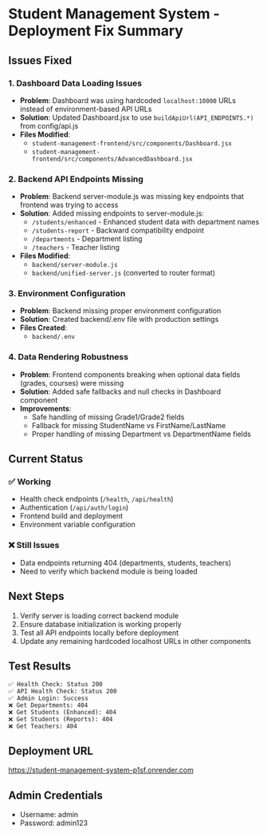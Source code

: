 # Student Management System - Deployment Fix Summary

## Issues Fixed

### 1. Dashboard Data Loading Issues
- **Problem**: Dashboard was using hardcoded `localhost:10000` URLs instead of environment-based API URLs
- **Solution**: Updated Dashboard.jsx to use `buildApiUrl(API_ENDPOINTS.*)` from config/api.js
- **Files Modified**: 
  - `student-management-frontend/src/components/Dashboard.jsx`
  - `student-management-frontend/src/components/AdvancedDashboard.jsx`

### 2. Backend API Endpoints Missing
- **Problem**: Backend server-module.js was missing key endpoints that frontend was trying to access
- **Solution**: Added missing endpoints to server-module.js:
  - `/students/enhanced` - Enhanced student data with department names
  - `/students-report` - Backward compatibility endpoint
  - `/departments` - Department listing
  - `/teachers` - Teacher listing
- **Files Modified**: 
  - `backend/server-module.js`
  - `backend/unified-server.js` (converted to router format)

### 3. Environment Configuration
- **Problem**: Backend missing proper environment configuration
- **Solution**: Created backend/.env file with production settings
- **Files Created**: 
  - `backend/.env`

### 4. Data Rendering Robustness
- **Problem**: Frontend components breaking when optional data fields (grades, courses) were missing
- **Solution**: Added safe fallbacks and null checks in Dashboard component
- **Improvements**:
  - Safe handling of missing Grade1/Grade2 fields
  - Fallback for missing StudentName vs FirstName/LastName
  - Proper handling of missing Department vs DepartmentName fields

## Current Status

### ✅ Working
- Health check endpoints (`/health`, `/api/health`)
- Authentication (`/api/auth/login`)
- Frontend build and deployment
- Environment variable configuration

### ❌ Still Issues
- Data endpoints returning 404 (departments, students, teachers)
- Need to verify which backend module is being loaded

## Next Steps

1. Verify server is loading correct backend module
2. Ensure database initialization is working properly
3. Test all API endpoints locally before deployment
4. Update any remaining hardcoded localhost URLs in other components

## Test Results
```
✅ Health Check: Status 200
✅ API Health Check: Status 200  
✅ Admin Login: Success
❌ Get Departments: 404
❌ Get Students (Enhanced): 404
❌ Get Students (Reports): 404
❌ Get Teachers: 404
```

## Deployment URL
https://student-management-system-p1sf.onrender.com

## Admin Credentials
- Username: admin
- Password: admin123